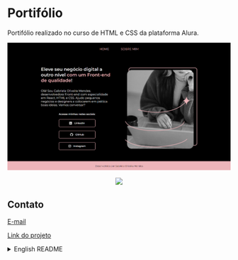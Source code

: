 <h1>Portifólio</h1>

<p>Portifólio realizado no curso de HTML e CSS da plataforma Alura.</p>

<img src="./assets/portifolio.png">

<p align="center">
<img loading="lazy" src="http://img.shields.io/static/v1?label=STATUS&message=EM%20DESENVOLVIMENTO&color=GREEN&style=for-the-badge"/>
</p>

<h2>Contato</h2>
<a href="mailto:gabimendes7@gmail.com" target=_blank>E-mail</a>

<a href="https://portifolio-seven-bay.vercel.app/" target=_blank>Link do projeto</a>

<details>
  <summary>English README</summary>

  <h1>Portfolio</h1>
  
  <p>Portfolio made during the HTML and CSS course on Alura platform.</p>

  <img src="./assets/portifolio.png">
  
  <p align="center">
  <img loading="lazy" src="http://img.shields.io/static/v1?label=STATUS&message=WORK%20IN%20PROGRESS&color=GREEN&style=for-the-badge"/>
  </p>

  <h2>Contact</h2>
  <a href="mailto:gabimendes7@gmail.com" target=_blank>E-mail</a>

  <a href="https://portifolio-seven-bay.vercel.app/" target=_blank>Project link</a>
  
</details>
